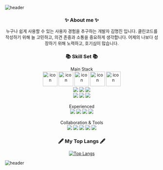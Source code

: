 ![header](https://capsule-render.vercel.app/api?type=waving&color=0:8AA8EF,100:B792F2&height=250&section=header&text=MyeongJin&fontSize=70&fontAlign=70&fontColor=fff&animation=fadeIn)
<h3 align="center">✨ About me ✨</h3>
<div align="center">
누구나 쉽게 사용할 수 있는 사용자 경험을 추구하는 개발자 김명진 입니다.
클린코드를 작성하기 위해 늘 고민하고, 의견 존중과 소통을 중요하게 생각합니다.
어제의 나보다 성장하기 위해 노력하고, 호기심이 많습니다.
</div>
<h3 align="center">📚 Skill Set 📚</h3>
        <div  align="center">Main Stack</div>
      <div align="center">
        <img src="https://techstack-generator.vercel.app/sass-icon.svg" alt="icon" width="48" height="48" />
        <img src="https://techstack-generator.vercel.app/js-icon.svg" alt="icon" width="48" height="48" />
        <img src="https://techstack-generator.vercel.app/react-icon.svg" alt="icon" width="48" height="48" />
        <img src="https://techstack-generator.vercel.app/redux-icon.svg" alt="icon" width="48" height="48" />
        <img src="https://techstack-generator.vercel.app/restapi-icon.svg" alt="icon" width="48" height="48" /><br/>
        <img src="https://img.shields.io/badge/HTML-E34F26?style=flat-square&logo=HTML5&logoColor=white"/>
        <img src="https://img.shields.io/badge/CSS3-F68212?style=flat-square&logo=CSS3&logoColor=white"/>
        <img src="https://img.shields.io/badge/StyledComponents-DB7093?style=flat-square&logo=Styled-components&logoColor=white"/><br/>
        <img src="https://img.shields.io/badge/React-61DAFB?style=flat-square&logo=React&logoColor=white"/>
        <img src="https://img.shields.io/badge/Redux-764ABC?style=flat-square&logo=Redux&logoColor=white"/>
         <img src="https://img.shields.io/badge/Vue-4FC08D?style=flat-square&logo=Vue.js&logoColor=white"/>
      </div>
     <br/>
    <div  align="center">Experienced</div>
     <div align="center">
    <div>
    <img src="https://img.shields.io/badge/TypeScript-3178C6?style=flat-square&logo=TypeScript&logoColor=white"/>
    <img src="https://img.shields.io/badge/Vite-646CFF?style=flat-square&logo=Vite&logoColor=white"/>
    <img src="https://img.shields.io/badge/Webpack-8DD6F9?style=flat-square&logo=Webpack&logoColor=white"/>
    <img src="https://img.shields.io/badge/Firebase-FFCA28?style=flat-square&logo=Firebase&logoColor=white"/>
    </div>
      </div>
           <br/>
    <div  align="center">Collaboration & Tools</div>
     <div align="center">
    <div>
    <img src="https://img.shields.io/badge/Git-F05032?style=flat-square&logo=Git&logoColor=white"/>
    <img src="https://img.shields.io/badge/GitHub-181717?style=flat-square&logo=GitHub&logoColor=white"/>
    <img src="https://img.shields.io/badge/Notion-000000?style=flat-square&logo=Notion&logoColor=white"/>
    <img src="https://img.shields.io/badge/Figma-F24E1E?style=flat-square&logo=Figma&logoColor=white"/>
    <img src="https://img.shields.io/badge/Slack-4A154B?style=flat-square&logo=Slack&logoColor=white"/>
    </div>
      </div>
<h3 align="center"> 🖋 My Top Langs 🖋 </h3>
<div align="center">
  
[![Top Langs](https://github-readme-stats.vercel.app/api/top-langs/?username=k-m-jin&hide=html,scss,css,shell&layout=compact)](https://github.com/anuraghazra/github-readme-stats)

</div>


![header](https://capsule-render.vercel.app/api?type=waving&color=0:8AA8EF,100:B792F2&height=150&section=footer&text=&fontSize=70&fontAlign=70&animation=fadeIn)
